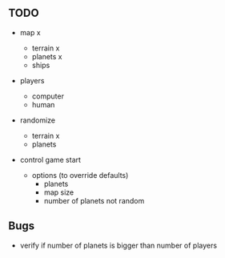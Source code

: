 TODO
----

- map x
  - terrain x
  - planets x
  - ships

- players
  - computer
  - human

- randomize
  - terrain x
  - planets

- control game start
  - options (to override defaults)
    - planets
    - map size
    - number of planets not random

Bugs
----

- verify if number of planets is bigger than number of players
